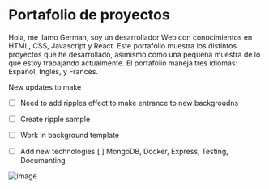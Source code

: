 # Portafolio de proyectos 

Hola, me llamo German, soy un desarrollador Web con conocimientos en HTML, CSS, Javascript y React. 
Este portafolio muestra los distintos proyectos que he desarrollado, asimismo como una pequeña muestra de lo que estoy trabajando actualmente. 
El portafolio maneja tres idiomas: Español, Inglés, y Francés. 

New updates to make 

- [ ] Need to add ripples effect to make entrance to new backgroudns
 - [ ] Create ripple sample
 - [ ] Work in background template

 - [ ] Add new technologies
  [ ] MongoDB, Docker, Express, Testing, Documenting

  ![image](/home/germansz/Imágenes/Screenshot_50.png)







